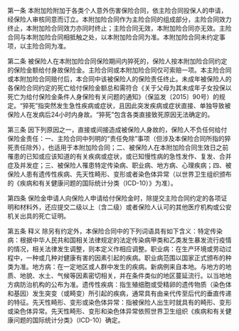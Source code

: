 第一条 本附加险附加于各类个人意外伤害保险合同，依主险合同投保人的申请，经保险人审核同意而订立。本附加险合同作为主险合同的组成部分，主险合同效力终止，本附加险合同效力亦同时终止；主险合同无效，本附加险合同亦无效。主险合同与本附加险合同相抵触之处，以本附加险合同为准。本附加险合同未约定事项，以主险合同为准。

第二条 被保险人在本附加险合同保险期间内猝死的，保险人按本附加险合同约定的保险金额给付身故保险金。主险合同或本附加险合同仅可索赔一项。本主险合同或本附加险合同赔付后，本合同中该被保险人的保险责任终止。未成年被保险人的各保险合同约定的死亡给付保险金额总和需符合《关于父母为其未成年子女投保以死亡为给付保险金条件人身保险有关问题的通知》（保监发〔2015〕90号）的规定。“猝死”指突然发生急性疾病或症状，且因此突发疾病或症状直接、单独导致被保险人在发病后24小时内身故。“猝死”包含各类直接致死原因无法确定的。

第三条 因下列原因之一，直接或间接造成被保险人身故的，保险人不负任何给付保险金责任：一、主险合同中列明的“责任免除”事项（但涉及本保险合同所指的猝死责任除外），也适用于本附加险合同；二、被保险人在本附加险合同生效日之前罹患的已知或应该知道的有关疾病或症状，或已知慢性病的急性发作、复发、合并症及并发症；三、被保险人罹患特定传染病、职业病、地方病、心理疾病；四、被保险人患有遗传性疾病、先天性畸形、变形或者染色体异常（以世界卫生组织颁布的《疾病和有关健康问题的国际统计分类（ICD-10）》为准）。

第四条 保险金申请人向保险人申请给付保险金时，除提交主险合同约定的各项证明和材料外，还应提交二级以上（含二级）或者保险人认可的其他医疗机构或公安机关出具的死亡证明。

第五条 释义 除另有约定外，本保险合同中的下列词语具有如下含义：特定传染病：根据中华人民共和国相关法律规定的法定传染病甲类和乙类发生暴发流行疫情的情况，相关法律发生调整，则本定义作相应调整。职业病：在生产环境或劳动过程中，一种或几种对健康有害的因素引起的疾病。职业病范围以国家正式颁布的种类为准。地方病：在一定地区或人群中发生的疾病。新病例来自本地。与地方的地质、地貌、水土、气候等因素密切相关，并在条件类似的地区蔓延流行。以当地地方病防治机构的公布为准。遗传性疾病：指生殖细胞或受精卵的遗传物质（染色体和基因）发生突变（或畸变）所引起的疾病，通常具有由亲代传至后代的垂直传递的特征。先天性畸形、变形或染色体异常：指被保险人出生时就具有的畸形、变形或染色体异常。先天性畸形、变形和染色体异常依照世界卫生组织《疾病和有关健康问题的国际统计分类》（ICD-10）确定。